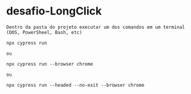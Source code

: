 # desafio-LongClick

    Dentro da pasta do projeto executar um dos comandos em um terminal (DOS, PowerSheel, Bash, etc)

    npx cypress run

    ou

    npx cypress run --browser chrome

    ou

    npx cypress run --headed --no-exit --browser chrome


    
